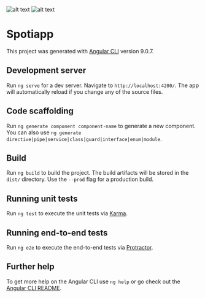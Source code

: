 ![alt text](https://upload.wikimedia.org/wikipedia/commons/thumb/c/cf/Angular_full_color_logo.svg/250px-Angular_full_color_logo.svg.png) ![alt text](https://1.bp.blogspot.com/-0XmQaej1xeY/Wpq-eKUTiTI/AAAAAAAAg88/b20aYYofgjgOeSyGUlPTxUEC6-GgSjMTQCLcBGAs/s1600/Spotify-android.png)

# Spotiapp

This project was generated with [Angular CLI](https://github.com/angular/angular-cli) version 9.0.7.

## Development server

Run `ng serve` for a dev server. Navigate to `http://localhost:4200/`. The app will automatically reload if you change any of the source files.

## Code scaffolding

Run `ng generate component component-name` to generate a new component. You can also use `ng generate directive|pipe|service|class|guard|interface|enum|module`.

## Build

Run `ng build` to build the project. The build artifacts will be stored in the `dist/` directory. Use the `--prod` flag for a production build.

## Running unit tests

Run `ng test` to execute the unit tests via [Karma](https://karma-runner.github.io).

## Running end-to-end tests

Run `ng e2e` to execute the end-to-end tests via [Protractor](http://www.protractortest.org/).

## Further help

To get more help on the Angular CLI use `ng help` or go check out the [Angular CLI README](https://github.com/angular/angular-cli/blob/master/README.md).
